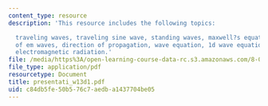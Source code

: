 ```yaml
---
content_type: resource
description: 'This resource includes the following topics:

  traveling waves, traveling sine wave, standing waves, maxwell?s equations, properties
  of em waves, direction of propagation, wave equation, 1d wave equation for e, and
  electromagnetic radiation.'
file: /media/https%3A/open-learning-course-data-rc.s3.amazonaws.com/8-02t-electricity-and-magnetism-spring-2005/c84db5fe50b576c7aedba1437704be05_presentati_w13d1.pdf
file_type: application/pdf
resourcetype: Document
title: presentati_w13d1.pdf
uid: c84db5fe-50b5-76c7-aedb-a1437704be05
---
```

